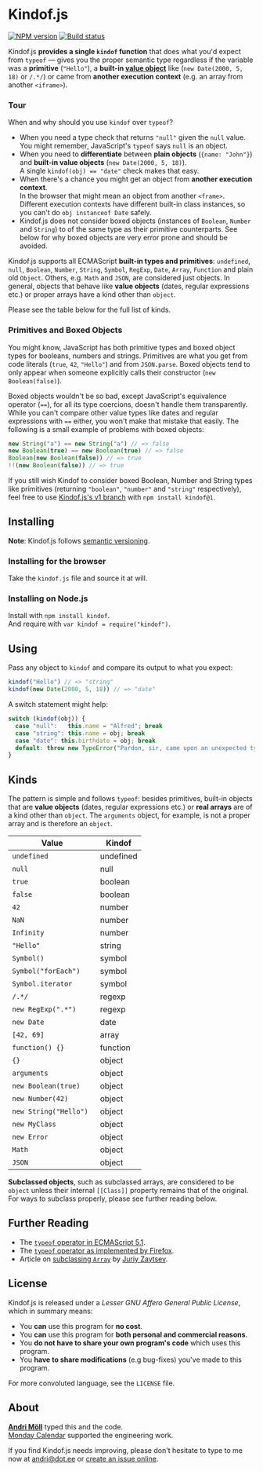 Kindof.js
=========
[![NPM version][npm-badge]](https://www.npmjs.com/package/kindof)
[![Build status][travis-badge]](https://travis-ci.org/moll/js-kindof)

Kindof.js **provides a single `kindof` function** that does what you'd expect
from `typeof` — gives you the proper semantic type regardless if the variable
was a **primitive** (`"Hello"`), a **built-in [value object][value-object]**
like (`new Date(2000, 5, 18)` or `/.*/`) or came from **another execution
context** (e.g. an array from another `<iframe>`).

### Tour
When and why should you use `kindof` over `typeof`?

- When you need a type check that returns `"null"` given the `null` value.  
  You might remember, JavaScript's `typeof` says `null` is an object.
- When you need to **differentiate** between **plain objects** (`{name:
  "John"}`) and **built-in value objects** (`new Date(2000, 5, 18)`).  
  A single `kindof(obj) == "date"` check makes that easy.  
- When there's a chance you might get an object from **another execution
  context**.  
  In the browser that might mean an object from another `<frame>`.  
  Different execution contexts have different built-in class instances, so you
  can't do `obj instanceof Date` safely.
- Kindof.js does not consider boxed objects (instances of `Boolean`, `Number`
  and `String`) to of the same type as their primitive counterparts. See below
  for why boxed objects are very error prone and should be avoided.

Kindof.js supports all ECMAScript **built-in types and primitives**:
`undefined`, `null`, `Boolean`, `Number`, `String`, `Symbol`, `RegExp`, `Date`,
`Array`, `Function` and plain old `Object`. Others, e.g. `Math` and `JSON`, are
considered just objects.  In general, objects that behave like **value objects**
(dates, regular expressions etc.) or proper arrays have a kind other than
`object`.

Please see the table below for the full list of kinds.

### Primitives and Boxed Objects
You might know, JavaScript has both primitive types and boxed object types for
booleans, numbers and strings. Primitives are what you get from code literals
(`true`, `42`, `"Hello"`) and from `JSON.parse`. Boxed objects tend to only
appear when someone explicitly calls their constructor (`new Boolean(false)`).

Boxed objects wouldn't be so bad, except JavaScript's equivalence operator
(`==`), for all its type coercions, doesn't handle them transparently. While you
can't compare other value types like dates and regular expressions with `==`
either, you won't make that mistake that easily. The following is a small
example of problems with boxed objects:

```javascript
new String("a") == new String("a") // => false
new Boolean(true) == new Boolean(true) // => false
Boolean(new Boolean(false)) // => true
!!(new Boolean(false)) // => true
```

If you still wish Kindof to consider boxed Boolean, Number and String types like
primitives (returning `"boolean"`, `"number"` and `"string"` respectively), feel
free to use [Kindof.js's v1 branch][v1] with `npm install kindof@1`.

[value-object]: https://en.wikipedia.org/wiki/Value_object
[v1]: https://github.com/moll/js-kindof/tree/v1
[npm-badge]: https://img.shields.io/npm/v/kindof.svg
[travis-badge]: https://travis-ci.org/moll/js-kindof.png?branch=master


Installing
----------
**Note**: Kindof.js follows [semantic versioning](http://semver.org/).

### Installing for the browser
Take the `kindof.js` file and source it at will.

### Installing on Node.js
Install with `npm install kindof`.  
And require with `var kindof = require("kindof")`.


Using
-----
Pass any object to `kindof` and compare its output to what you expect:
```javascript
kindof("Hello") // => "string"
kindof(new Date(2000, 5, 18)) // => "date"
```

A switch statement might help:
```javascript
switch (kindof(obj)) {
  case "null":   this.name = "Alfred"; break
  case "string": this.name = obj; break
  case "date": this.birthdate = obj; break
  default: throw new TypeError("Pardon, sir, came upon an unexpected type.")
}
```


Kinds
-----
The pattern is simple and follows `typeof`: besides primitives, built-in objects
that are **value objects** (dates, regular expressions etc.) or **real arrays**
are of a kind other than `object`. The `arguments` object, for example, is not
a proper array and is therefore an `object`.

Value                 | Kindof
----------------------|----------
`undefined           `| undefined
`null                `| null
`true                `| boolean
`false               `| boolean
`42                  `| number
`NaN                 `| number
`Infinity            `| number
`"Hello"             `| string
`Symbol()            `| symbol
`Symbol("forEach")   `| symbol
`Symbol.iterator     `| symbol
`/.*/                `| regexp
`new RegExp(".*")    `| regexp
`new Date            `| date
`[42, 69]            `| array
`function() {}       `| function
`{}                  `| object
`arguments           `| object
`new Boolean(true)   `| object
`new Number(42)      `| object
`new String("Hello") `| object
`new MyClass         `| object
`new Error           `| object
`Math                `| object
`JSON                `| object

**Subclassed objects**, such as subclassed arrays, are considered to be `object`
unless their internal `[[Class]]` property remains that of the original. For
ways to subclass properly, please see further reading below.


Further Reading
---------------
- The [`typeof` operator in ECMAScript 5.1][typeof-ecma].
- The [`typeof` operator as implemented by Firefox][typeof-firefox].
- Article on [subclassing `Array`][subclass] by [Juriy Zaytsev][juriy].

[typeof-ecma]: http://www.ecma-international.org/ecma-262/5.1/#sec-11.4.3
[typeof-firefox]: https://developer.mozilla.org/en-US/docs/Web/JavaScript/Reference/Operators/typeof
[subclass]: http://perfectionkills.com/how-ecmascript-5-still-does-not-allow-to-subclass-an-array/
[juriy]: http://perfectionkills.com


License
-------
Kindof.js is released under a *Lesser GNU Affero General Public License*, which
in summary means:

- You **can** use this program for **no cost**.
- You **can** use this program for **both personal and commercial reasons**.
- You **do not have to share your own program's code** which uses this program.
- You **have to share modifications** (e.g bug-fixes) you've made to this
  program.

For more convoluted language, see the `LICENSE` file.


About
-----
**[Andri Möll](http://themoll.com)** typed this and the code.  
[Monday Calendar](https://mondayapp.com) supported the engineering work.

If you find Kindof.js needs improving, please don't hesitate to type to me now
at [andri@dot.ee][email] or [create an issue online][issues].

[email]: mailto:andri@dot.ee
[issues]: https://github.com/moll/js-kindof/issues
